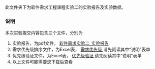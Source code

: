 此文件夹下为软件需求工程课程实验二的实验报告及实验数据。

### 说明

本次实验提交内容包含三个文件，分别为

1. 实验报告，为pdf文件， [软件需求实验二_实验报告](https://github.com/Caiy-c/2019-SRE-CL/tree/master/软件需求实验二/软件需求实验二_实验报告.pdf)
2. 需求优先级排序文件，为Excel表， [需求优先级](https://github.com/Caiy-c/2019-SRE-CL/tree/master/软件需求实验二/需求优先级.xlsx),请先阅读其中“说明”表单
3. 优先级验证文件，为Excel表， [优先级验证](https://github.com/Caiy-c/2019-SRE-CL/tree/master/软件需求实验二/优先级验证.xlsx),请先阅读其中“说明”表单
4. 以上文件可能需要您下载后查看
